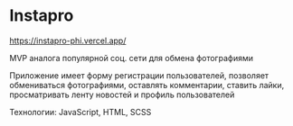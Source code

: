 # Instapro

https://instapro-phi.vercel.app/

MVP аналога популярной соц. сети для обмена фотографиями

Приложение имеет форму регистрации пользователей, позволяет обмениваться
фотографиями, оставлять комментарии, ставить лайки, просматривать ленту новостей и
профиль пользователей

Технологии: JavaScript, HTML, SCSS